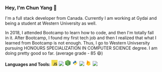 ### Hey, I'm Chun Yang 👋

I'm a full stack developer from Canada. Currently I am working at Gydai and being a student at Western University as well. 

In 2018, I attended Bootcamp to learn how to code, and then I'm totally fall in it. After Bootcamp, I found my first tech job and then I realized that what I learned from Bootcamp is not enough. Thus, I go to Western Univsersity pursuing HONOURS SPECIALIZATION IN COMPUTER SCIENCE degree. I am doing pretty good so far. (average grade - 85 😄)

**Languages and Tools:**
<code><img height="20" src="https://raw.githubusercontent.com/github/explore/80688e429a7d4ef2fca1e82350fe8e3517d3494d/topics/javascript/javascript.png"></code>
<code><img height="20" src="https://upload.wikimedia.org/wikipedia/commons/thumb/1/10/CSS3_and_HTML5_logos_and_wordmarks.svg/791px-CSS3_and_HTML5_logos_and_wordmarks.svg.png"></code>
<code><img height="20" src="https://raw.githubusercontent.com/github/explore/80688e429a7d4ef2fca1e82350fe8e3517d3494d/topics/nodejs/nodejs.png"></code>
<code><img height="20" src="https://raw.githubusercontent.com/github/explore/80688e429a7d4ef2fca1e82350fe8e3517d3494d/topics/python/python.png"></code>
<code><img height="20" src="https://www.google.com/imgres?imgurl=https%3A%2F%2Fieeemy.org%2Fsection%2Fwp-content%2Fuploads%2F2020%2F09%2F960x0.jpg&imgrefurl=https%3A%2F%2Fieeemy.org%2Fsection%2Fevents%2Fintroduction-to-java-workshop%2F&tbnid=Nr-4gcGVKvhkUM&vet=10CAkQxiAoAWoXChMIuN_03u228QIVAAAAAB0AAAAAEAc..i&docid=MuazcjeCzvt57M&w=960&h=630&itg=1&q=java&ved=0CAkQxiAoAWoXChMIuN_03u228QIVAAAAAB0AAAAAEAc"></code>
<code><img height="20" src="https://raw.githubusercontent.com/github/explore/80688e429a7d4ef2fca1e82350fe8e3517d3494d/topics/firebase/firebase.png"></code>
<code><img height="20" src="https://www.avenga.com/wp-content/uploads/2020/11/C-Sharp.png"></code>

